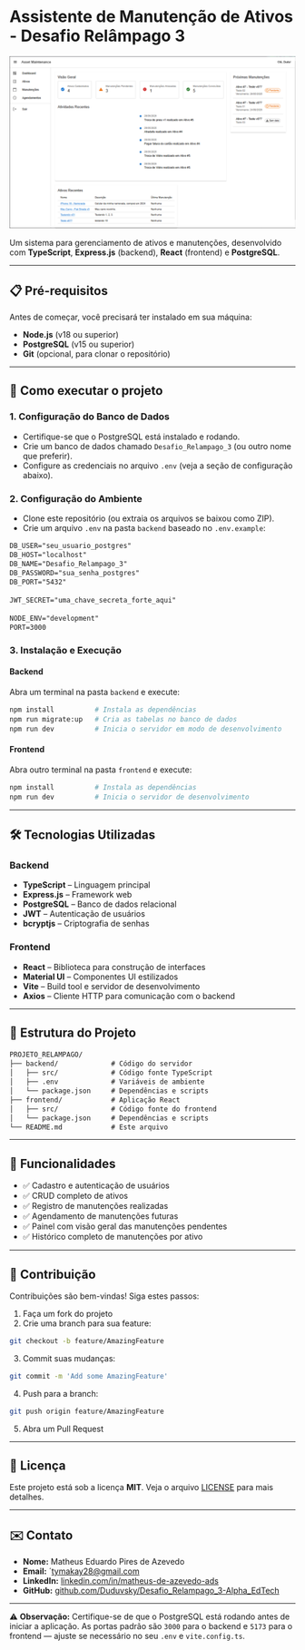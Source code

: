 
# Assistente de Manutenção de Ativos - Desafio Relâmpago 3
![Banner](./frontend/src/assets/banner_desafio_relampago.PNG)

Um sistema para gerenciamento de ativos e manutenções, desenvolvido com **TypeScript**, **Express.js** (backend), **React** (frontend) e **PostgreSQL**.

---

## 📋 Pré-requisitos

Antes de começar, você precisará ter instalado em sua máquina:

- **Node.js** (v18 ou superior)
- **PostgreSQL** (v15 ou superior)
- **Git** (opcional, para clonar o repositório)

---

## 🚀 Como executar o projeto

### 1. Configuração do Banco de Dados

- Certifique-se que o PostgreSQL está instalado e rodando.
- Crie um banco de dados chamado `Desafio_Relampago_3` (ou outro nome que preferir).
- Configure as credenciais no arquivo `.env` (veja a seção de configuração abaixo).

### 2. Configuração do Ambiente

- Clone este repositório (ou extraia os arquivos se baixou como ZIP).
- Crie um arquivo `.env` na pasta `backend` baseado no `.env.example`:

```env
DB_USER="seu_usuario_postgres"
DB_HOST="localhost"
DB_NAME="Desafio_Relampago_3"
DB_PASSWORD="sua_senha_postgres"
DB_PORT="5432"

JWT_SECRET="uma_chave_secreta_forte_aqui"

NODE_ENV="development"
PORT=3000
```

### 3. Instalação e Execução

#### Backend

Abra um terminal na pasta `backend` e execute:

```bash
npm install          # Instala as dependências
npm run migrate:up   # Cria as tabelas no banco de dados
npm run dev          # Inicia o servidor em modo de desenvolvimento
```

#### Frontend

Abra outro terminal na pasta `frontend` e execute:

```bash
npm install          # Instala as dependências
npm run dev          # Inicia o servidor de desenvolvimento
```

---

## 🛠 Tecnologias Utilizadas

### Backend

- **TypeScript** – Linguagem principal
- **Express.js** – Framework web
- **PostgreSQL** – Banco de dados relacional
- **JWT** – Autenticação de usuários
- **bcryptjs** – Criptografia de senhas

### Frontend

- **React** – Biblioteca para construção de interfaces
- **Material UI** – Componentes UI estilizados
- **Vite** – Build tool e servidor de desenvolvimento
- **Axios** – Cliente HTTP para comunicação com o backend

---

## 📂 Estrutura do Projeto

```
PROJETO_RELAMPAGO/
├── backend/             # Código do servidor
│   ├── src/             # Código fonte TypeScript
│   ├── .env             # Variáveis de ambiente
│   └── package.json     # Dependências e scripts
├── frontend/            # Aplicação React
│   ├── src/             # Código fonte do frontend
│   └── package.json     # Dependências e scripts
└── README.md            # Este arquivo
```

---

## 🚀 Funcionalidades

- ✅ Cadastro e autenticação de usuários
- ✅ CRUD completo de ativos
- ✅ Registro de manutenções realizadas
- ✅ Agendamento de manutenções futuras
- ✅ Painel com visão geral das manutenções pendentes
- ✅ Histórico completo de manutenções por ativo

---

## 🤝 Contribuição

Contribuições são bem-vindas! Siga estes passos:

1. Faça um fork do projeto
2. Crie uma branch para sua feature:

```bash
git checkout -b feature/AmazingFeature
```

3. Commit suas mudanças:

```bash
git commit -m 'Add some AmazingFeature'
```

4. Push para a branch:

```bash
git push origin feature/AmazingFeature
```

5. Abra um Pull Request

---

## 📄 Licença

Este projeto está sob a licença **MIT**. Veja o arquivo [LICENSE](./LICENSE) para mais detalhes.

---

## ✉️ Contato

- **Nome:** Matheus Eduardo Pires de Azevedo
- **Email:** ´tymakay28@gmail.com
- **LinkedIn:** [linkedin.com/in/matheus-de-azevedo-ads](https://www.linkedin.com/in/matheus-de-azevedo-ads/)
- **GitHub:** [github.com/Duduvsky/Desafio_Relampago_3-Alpha_EdTech](https://github.com/Duduvsky/Desafio_Relampago_3-Alpha_EdTech)

---

⚠️ **Observação:** Certifique-se de que o PostgreSQL está rodando antes de iniciar a aplicação. As portas padrão são `3000` para o backend e `5173` para o frontend — ajuste se necessário no seu `.env` e `vite.config.ts`.
